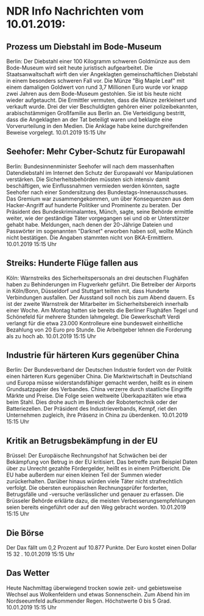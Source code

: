 # NDR Info Nachrichten vom 10.01.2019:


## Prozess um Diebstahl im Bode-Museum
Berlin: Der Diebstahl einer 100 Kilogramm schweren Goldmünze aus dem Bode-Museum wird seit heute juristisch aufgearbeitet. Die Staatsanwaltschaft wirft den vier Angeklagten gemeinschaftlichen Diebstahl in einem besonders schweren Fall vor. Die Münze "Big Maple Leaf" mit einem damaligen Goldwert von rund 3,7 Millionen Euro wurde vor knapp zwei Jahren aus dem Bode-Museum gestohlen. Sie ist bis heute nicht wieder aufgetaucht. Die Ermittler vermuten, dass die Münze zerkleinert und verkauft wurde. Drei der vier Beschuldigten gehören einer polizeibekannten, arabischstämmigen Großfamilie aus Berlin an. Die Verteidigung bestritt, dass die Angeklagten an der Tat beteiligt waren und beklagte eine Vorverurteilung in den Medien. Die Anklage habe keine durchgreifenden Beweise vorgelegt. 10.01.2019 15:15 Uhr 

## Seehofer: Mehr Cyber-Schutz für Europawahl
Berlin: Bundesinnenminister Seehofer will nach dem massenhaften Datendiebstahl im Internet den Schutz der Europawahl vor Manipulationen verstärken. Die Sicherheitsbehörden müssten sich intensiv damit beschäftigen, wie Einflussnahmen vermieden werden könnten, sagte Seehofer nach einer Sondersitzung des Bundestags-Innenausschusses. Das Gremium war zusammengekommen, um über Konsequenzen aus dem Hacker-Angriff auf hunderte Politiker und Prominente zu beraten. Der Präsident des Bundeskriminalamtes, Münch, sagte, seine Behörde ermittle weiter, wie der geständige Täter vorgegangen sei und ob er Unterstützer gehabt habe. Meldungen, nach denen der 20-Jährige Dateien und Passwörter im sogenannten "Darknet" erworben haben soll, wollte Münch nicht bestätigen. Die Angaben stammten nicht von BKA-Ermittlern. 10.01.2019 15:15 Uhr 

## Streiks: Hunderte Flüge fallen aus
Köln: Warnstreiks des Sicherheitspersonals an drei deutschen Flughäfen haben zu Behinderungen im Flugverkehr geführt. Die Betreiber der Airports in Köln/Bonn, Düsseldorf und Stuttgart teilten mit, dass Hunderte Verbindungen ausfallen. Der Ausstand soll noch bis zum Abend dauern. Es ist der zweite Warnstreik der Mitarbeiter im Sicherheitsbereich innerhalb einer Woche. Am Montag hatten sie bereits die Berliner Flughäfen Tegel und Schönefeld für mehrere Stunden lahmgelegt. Die Gewerkschaft Verdi verlangt für die etwa 23.000 Kontrolleure eine bundesweit einheitliche Bezahlung von 20 Euro pro Stunde. Die Arbeitgeber lehnen die Forderung als zu hoch ab. 10.01.2019 15:15 Uhr 

## Industrie für härteren Kurs gegenüber China
Berlin: Der Bundesverband der Deutschen Industrie fordert von der Politik einen härteren Kurs gegenüber China. Die Marktwirtschaft in Deutschland und Europa müsse widerstandsfähiger gemacht werden, heißt es in einem Grundsatzpapier des Verbandes. China verzerre durch staatliche Eingriffe Märkte und Preise. Die Folge seien weltweite Überkapazitäten wie etwa beim Stahl. Dies drohe auch im Bereich der Robotertechnik oder der Batteriezellen. Der Präsident des Industrieverbands, Kempf, riet den Unternehmen zugleich, ihre Präsenz in China zu überdenken. 10.01.2019 15:15 Uhr 

## Kritik an Betrugsbekämpfung in der EU
Brüssel: Der Europäische Rechnungshof hat Schwächen bei der Bekämpfung von Betrug in der EU kritisiert. Das betreffe zum Beispiel Daten über zu Unrecht gezahlte Fördergelder, heißt es in einem Prüfbericht. Die EU habe außerdem nur einen kleinen Teil der Summen wieder zurückerhalten. Darüber hinaus würden viele Täter nicht strafrechtlich verfolgt. Die obersten europäischen Rechnungsprüfer forderten, Betrugsfälle und -versuche verlässlicher und genauer zu erfassen. Die Brüsseler Behörde erklärte dazu, die meisten Verbesserungsempfehlungen seien bereits eingeführt oder auf den Weg gebracht  worden. 10.01.2019 15:15 Uhr 

## Die Börse
Der Dax fällt um  0,2  Prozent auf  10.877  Punkte. Der Euro kostet einen Dollar  15 32 . 10.01.2019 15:15 Uhr 

## Das Wetter
Heute Nachmittag überwiegend trocken sowie zeit- und gebietsweise Wechsel aus Wolkenfeldern und etwas Sonnenschein. Zum Abend hin im Nordseeumfeld aufkommender Regen. Höchstwerte 0 bis 5 Grad. 10.01.2019 15:15 Uhr 
